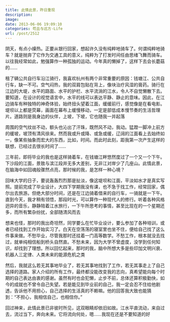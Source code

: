 ```yaml
---
title: 此情此景，昨日重现
description: 
image: 
date: 2013-06-06 19:09:10
categories: 苟且与远方-Life
url: /post/2512
---
```


阴天，有点小燥热。正要从银行回家，想起许久没有纯粹地骑车了。何谓纯粹地骑车？就是抛弃了它作为交通工具的意义，纯粹为了打发时间任由思绪飞舞而骑车。以往我经常如此，勉强算作一种孤独的运动。今年真的懒掉了，这样下去会长蘑菇的……

租了辆公共自行车沿江骑行，我喜欢杭州有两个非常重要的原因：钱塘江、公共自行车，缺一不可。空气闷热，我的双肩包贴在背上，像块治疗风湿的膏药。骑行在江边的大堤，水平的路面、水平的护栏、水平流淌的江水，令人不自觉懒散下去。要知道，在设计的视觉语言中，水平的线可以表达平静、静止的意味。因此，在江边骑车有种独特的神奇体验，始终扭头望着江面，缓缓前行，感觉像是在看电影。堤坝以上都是荧幕，画面在幕布上缓慢移动，一定是部低成本慢节奏的生活哲理片。道路则是我身边的伙伴，上坡，下坡，它也随我一并起落

周围的空气纹丝不动，额头也沁出了汗珠，既然风不动，我动。猛蹬一脚冲上前方的缓坡，坡顶有清风徐来。然而我或升或降、或急或缓，辽阔的江面看上去始终如一，像某些抽象而宏大的东西，比如，时间。而此时此刻，距我第一次产生这样的联想，已经过去很长时间了……

三年前，即将毕业的我也是这样骑着车，在钱塘江畔悠然度过了一个又一个下午。下沙段的江面，景致与滨江段并无多大差别，无非江对岸少了几座山。此情此景，在脑海中如回魂般骤然点亮，那时候的我，是怎样一种心境？

回味大学的日子，要说轰轰烈烈那是扯淡，像这堤坝和江面，平淡如水才是真实写照。提前完成了毕业设计，大四下学期我没有课，也不急于找工作，经常回家，偶尔出去旅游。但绝大部分时间，还是在江边骑着借来的自行车，一骑就是一下午。直到今天，我才稍有领悟，那段时光，可以算作一种现代人的修行。听着各种风格迥异的音乐，静静陪着江水旅行，一下午所思考的事情，甚至比现在的一个星期还多，而所有繁杂纷扰，全部随清风而去

想来也怪，那时的我出奇坦然，同学要么在忙毕业设计，要么参加了各种培训，或者已经找到工作开始实习了。白天在空荡荡的寝室里也坐不住，便给自己找了这么件事来做。不愁毕业，尽管我那时还挂着一门高等数学。不愁工作，根本就没去找过，就单纯相信船到桥头自然直。不愁未来，因为大学不曾虚度，没学到任何知识，却找到了理想。所以回忆起来，那时的我，脑中所想大多是些印加文明兴衰、机器人三定律、人类未来的能源危机之类

然后，我就这么若无其事地毕业了，若无其事地找到了工作，若无其事走上了自己选择的道路。家人介绍的所有工作，最终都没能改变我的志向，真希望能向每个时期的自己表达由衷的感谢。虽然有时也会犯懒，止步不前，总体还算积极勤快，如今的成就也不曾令自己失望。若是能见到毕业前的自己，我一定会忍不住给他剧透，告诉他不用担心，自己选择的生活真的不赖嘛。他的回答我大致也能猜到：“不担心，我相信自己，也相信你。”

回过神来，此情此景已非彼时所见，这双眼睛却依旧如故。江水平直流动，来自过去，流过当下，奔向未来。它将流向何处，嗯……我现在还是不要知道的好